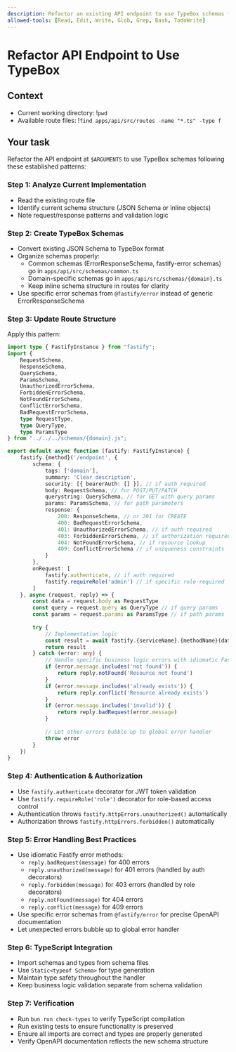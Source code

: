 ```yaml
---
description: Refactor an existing API endpoint to use TypeBox schemas following established patterns
allowed-tools: [Read, Edit, Write, Glob, Grep, Bash, TodoWrite]
---
```


# Refactor API Endpoint to Use TypeBox

## Context
- Current working directory: !`pwd`
- Available route files: !`find apps/api/src/routes -name "*.ts" -type f`

## Your task
Refactor the API endpoint at `$ARGUMENTS` to use TypeBox schemas following these established patterns:

### Step 1: Analyze Current Implementation
- Read the existing route file
- Identify current schema structure (JSON Schema or inline objects)
- Note request/response patterns and validation logic

### Step 2: Create TypeBox Schemas
- Convert existing JSON Schema to TypeBox format
- Organize schemas properly:
  - Common schemas (ErrorResponseSchema, fastify-error schemas) go in `apps/api/src/schemas/common.ts`
  - Domain-specific schemas go in `apps/api/src/schemas/{domain}.ts`
  - Keep inline schema structure in routes for clarity
- Use specific error schemas from `@fastify/error` instead of generic ErrorResponseSchema

### Step 3: Update Route Structure
Apply this pattern:
```typescript
import type { FastifyInstance } from "fastify";
import { 
    RequestSchema, 
    ResponseSchema, 
    QuerySchema,
    ParamsSchema,
    UnauthorizedErrorSchema,
    ForbiddenErrorSchema,
    NotFoundErrorSchema,
    ConflictErrorSchema,
    BadRequestErrorSchema,
    type RequestType,
    type QueryType,
    type ParamsType
} from "../../../schemas/{domain}.js";

export default async function (fastify: FastifyInstance) {
    fastify.{method}('/endpoint', {
        schema: {
            tags: ['domain'],
            summary: 'Clear description',
            security: [{ bearerAuth: [] }], // if auth required
            body: RequestSchema, // for POST/PUT/PATCH
            querystring: QuerySchema, // for GET with query params
            params: ParamsSchema, // for path parameters
            response: {
                200: ResponseSchema, // or 201 for CREATE
                400: BadRequestErrorSchema,
                401: UnauthorizedErrorSchema, // if auth required
                403: ForbiddenErrorSchema, // if authorization required
                404: NotFoundErrorSchema, // if resource lookup
                409: ConflictErrorSchema // if uniqueness constraints
            }
        },
        onRequest: [
            fastify.authenticate, // if auth required
            fastify.requireRole('admin') // if specific role required
        ]
    }, async (request, reply) => {
        const data = request.body as RequestType
        const query = request.query as QueryType // if query params
        const params = request.params as ParamsType // if path params
        
        try {
            // Implementation logic
            const result = await fastify.{serviceName}.{methodName}(data)
            return result
        } catch (error: any) {
            // Handle specific business logic errors with idiomatic Fastify methods
            if (error.message.includes('not found')) {
                return reply.notFound('Resource not found')
            }
            if (error.message.includes('already exists')) {
                return reply.conflict('Resource already exists')
            }
            if (error.message.includes('invalid')) {
                return reply.badRequest(error.message)
            }
            
            // Let other errors bubble up to global error handler
            throw error
        }
    })
}
```

### Step 4: Authentication & Authorization
- Use `fastify.authenticate` decorator for JWT token validation
- Use `fastify.requireRole('role')` decorator for role-based access control
- Authentication throws `fastify.httpErrors.unauthorized()` automatically
- Authorization throws `fastify.httpErrors.forbidden()` automatically

### Step 5: Error Handling Best Practices
- Use idiomatic Fastify error methods:
  - `reply.badRequest(message)` for 400 errors
  - `reply.unauthorized(message)` for 401 errors (handled by auth decorators)
  - `reply.forbidden(message)` for 403 errors (handled by role decorators)
  - `reply.notFound(message)` for 404 errors
  - `reply.conflict(message)` for 409 errors
- Use specific error schemas from `@fastify/error` for precise OpenAPI documentation
- Let unexpected errors bubble up to global error handler

### Step 6: TypeScript Integration
- Import schemas and types from schema files
- Use `Static<typeof Schema>` for type generation
- Maintain type safety throughout the handler
- Keep business logic validation separate from schema validation

### Step 7: Verification
- Run `bun run check-types` to verify TypeScript compilation
- Run existing tests to ensure functionality is preserved
- Ensure all imports are correct and types are properly generated
- Verify OpenAPI documentation reflects the new schema structure